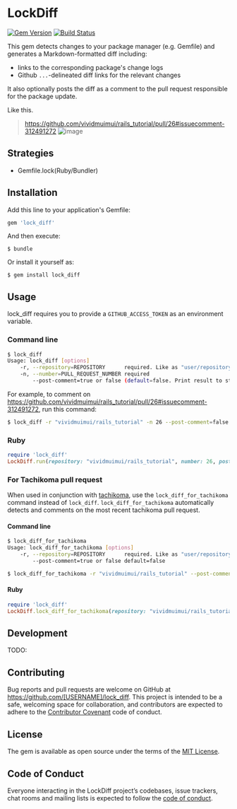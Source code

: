 # LockDiff

[![Gem Version](https://badge.fury.io/rb/lock_diff.svg)](https://badge.fury.io/rb/lock_diff)
[![Build Status](https://travis-ci.org/vividmuimui/lock_diff.svg?branch=master)](https://travis-ci.org/vividmuimui/lock_diff)

This gem detects changes to your package manager (e.g. Gemfile) and generates a Markdown-formatted diff including:

* links to the corresponding package's change logs
* Github `...`-delineated diff links for the relevant changes

It also optionally posts the diff as a comment to the pull request responsible for the package update.

Like this.

> https://github.com/vividmuimui/rails_tutorial/pull/26#issuecomment-312491272
> ![image](https://user-images.githubusercontent.com/1803598/27770516-f5774972-5f7a-11e7-87a6-7c3cbf1de745.png)

## Strategies

- Gemfile.lock(Ruby/Bundler)

## Installation

Add this line to your application's Gemfile:

```ruby
gem 'lock_diff'
```

And then execute:

    $ bundle

Or install it yourself as:

    $ gem install lock_diff

## Usage

lock_diff requires you to provide a `GITHUB_ACCESS_TOKEN` as an environment variable.

### Command line

```sh
$ lock_diff
Usage: lock_diff [options]
    -r, --repository=REPOSITORY      required. Like as "user/repository"
    -n, --number=PULL_REQUEST_NUMBER required
        --post-comment=true or false (default=false. Print result to stdout when false.)
```

For example, to comment on https://github.com/vividmuimui/rails_tutorial/pull/26#issuecomment-312491272, run this command:

```sh
$ lock_diff -r "vividmuimui/rails_tutorial" -n 26 --post-comment=false
```

### Ruby

```ruby
require 'lock_diff'
LockDiff.run(repository: "vividmuimui/rails_tutorial", number: 26, post_comment: false)
```

### For Tachikoma pull request

When used in conjunction with [tachikoma](https://rubygems.org/gems/tachikoma), use the `lock_diff_for_tachikoma` command instead of `lock_diff`.
`lock_diff_for_tachikoma` automatically detects and comments on the most recent tachikoma pull request.

#### Command line

```sh
$ lock_diff_for_tachikoma
Usage: lock_diff_for_tachikoma [options]
    -r, --repository=REPOSITORY      required. Like as "user/repository"
        --post-comment=true or false default=false
```

```sh
$ lock_diff_for_tachikoma -r "vividmuimui/rails_tutorial" --post-comment=false
```

#### Ruby

```ruby
require 'lock_diff'
LockDiff.lock_diff_for_tachikoma(repository: "vividmuimui/rails_tutorial", post_comment: false)
```

## Development

TODO:

## Contributing

Bug reports and pull requests are welcome on GitHub at https://github.com/[USERNAME]/lock_diff. This project is intended to be a safe, welcoming space for collaboration, and contributors are expected to adhere to the [Contributor Covenant](http://contributor-covenant.org) code of conduct.

## License

The gem is available as open source under the terms of the [MIT License](http://opensource.org/licenses/MIT).

## Code of Conduct

Everyone interacting in the LockDiff project’s codebases, issue trackers, chat rooms and mailing lists is expected to follow the [code of conduct](https://github.com/[USERNAME]/lock_diff/blob/master/CODE_OF_CONDUCT.md).
